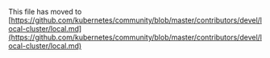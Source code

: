 This file has moved to [https://github.com/kubernetes/community/blob/master/contributors/devel/local-cluster/local.md](https://github.com/kubernetes/community/blob/master/contributors/devel/local-cluster/local.md)
